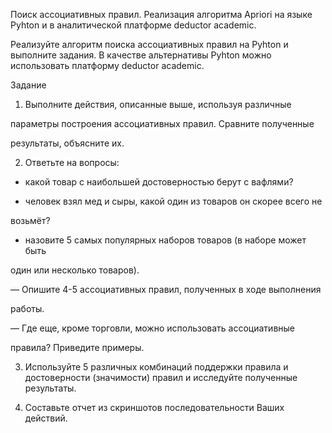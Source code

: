 Поиск ассоциативных правил. Реализация алгоритма Apriori на языке Pyhton и в аналитической платформе deductor academic.

Реализуйте алгоритм поиска ассоциативных правил на Pyhton и выполните задания. В качестве альтернативы Pyhton можно использовать платформу deductor academic.

Задание

1. Выполните действия, описанные выше, используя различные

параметры построения ассоциативных правил. Сравните полученные

результаты, объясните их.

2. Ответьте на вопросы:

- какой товар с наибольшей достоверностью берут с вафлями?

- человек взял мед и сыры, какой один из товаров он скорее всего не

возьмёт?

- назовите 5 самых популярных наборов товаров (в наборе может быть

один или несколько товаров).

— Опишите 4-5 ассоциативных правил, полученных в ходе выполнения

работы.

— Где еще, кроме торговли, можно использовать ассоциативные

правила? Приведите примеры.

3. Используйте 5 различных комбинаций поддержки правила и достоверности (значимости) правил и исследуйте полученные результаты.

4. Составьте отчет из скриншотов последовательности Ваших действий.